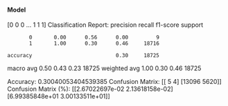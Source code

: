 #### Model
[0 0 0 ... 1 1 1]
Classification Report:
              precision    recall  f1-score   support

           0       0.00      0.56      0.00         9
           1       1.00      0.30      0.46     18716

    accuracy                           0.30     18725
   macro avg       0.50      0.43      0.23     18725
weighted avg       1.00      0.30      0.46     18725

Accuracy: 0.30040053404539385
Confusion Matrix:
[[    5     4]
 [13096  5620]]
Confusion Matrix (%):
[[2.67022697e-02 2.13618158e-02]
 [6.99385848e+01 3.00133511e+01]]
